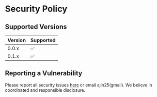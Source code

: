 # Security Policy

## Supported Versions

| Version | Supported          |
| ------- | ------------------ |
| 0.0.x   | :white_check_mark: |
| 0.1.x   | :white_check_mark: |


## Reporting a Vulnerability

Please report all security issues [here](https://github.com/MobSF/mobsfscan/issues) or email ajin25(gmail). We believe in coordinated and responsible disclosure.
